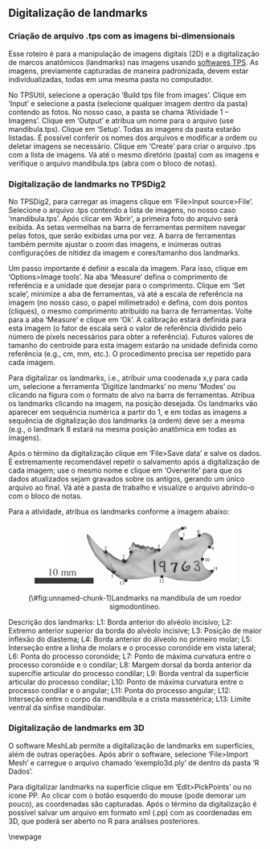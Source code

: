 ## Digitalização de landmarks

### Criação de arquivo .tps com as imagens bi-dimensionais
Esse roteiro é para a manipulação de imagens digitais (2D) e a digitalização de marcos anatômicos (landmarks) nas imagens usando [softwares TPS](https://www.sbmorphometrics.org/). As imagens, previamente capturadas de maneira padronizada, devem estar individualizadas, todas em uma mesma pasta no computador.

No TPSUtil, selecione a operação ‘Build tps file from images’. Clique em ‘Input’ e selecione a pasta (selecione qualquer imagem dentro da pasta) contendo as fotos. No nosso caso, a pasta se chama ‘Atividade 1 – Imagens’. Clique em ‘Output’ e atribua um nome para o arquivo (use mandibula.tps). Clique em ‘Setup’. Todas as imagens da pasta estarão listadas. É possível conferir os nomes dos arquivos e modificar a ordem ou deletar imagens se necessário. Clique em ‘Create’ para criar o arquivo .tps com a lista de imagens. Vá até o mesmo diretório (pasta) com as imagens e verifique o arquivo mandibula.tps (abra com o bloco de notas).

### Digitalização de landmarks no TPSDig2
No TPSDig2, para carregar as imagens clique em ‘File>Input source>File’. Selecione o arquivo .tps contendo a lista de imagens, no nosso caso ‘mandibula.tps’. Após clicar em ‘Abrir’, a primeira foto do arquivo será exibida. As setas vermelhas na barra de ferramentas permitem navegar pelas fotos, que serão exibidas uma por vez. A barra de ferramentas também permite ajustar o zoom das imagens, e inúmeras outras configurações de nitidez da imagem e cores/tamanho dos landmarks.

Um passo importante é definir a escala da imagem. Para isso, clique em ‘Options>Image tools’. Na aba ‘Measure’ defina o comprimento de referência e a unidade que desejar para o comprimento. Clique em ‘Set scale’, minimize a aba de ferramentas, vá até a escala de referência na imagem (no nosso caso, o papel milimetrado) e defina, com dois pontos (cliques), o mesmo comprimento atribuído na barra de ferramentas. Volte para a aba ‘Measure’ e clique em ‘Ok’. A calibração estará definida para esta imagem (o fator de escala será o valor de referência dividido pelo número de pixels necessários para obter a referência). Futuros valores de tamanho do centroide para esta imagem estarão na unidade definida como referência (e.g., cm, mm, etc.). O procedimento precisa ser repetido para cada imagem.

Para digitalizar os landmarks, i.e., atribuir uma coodenada x,y para cada um, selecione a ferramenta ‘Digitize landmarks’ no menu ‘Modes’ ou clicando na figura com o formato de alvo na barra de ferramentas. Atribua os landmarks clicando na imagem, na posição desejada. Os landmarks vão aparecer em sequência numérica a partir do 1, e em todas as imagens a sequência de digitalização dos landmarks (a ordem) deve ser a mesma (e.g., o landmark 8 estará na mesma posição anatômica em todas as imagens).

Após o término da digitalização clique em ‘File>Save data’ e salve os dados. É extremamente recomendável repetir o salvamento após a digitalização de cada imagem; use o mesmo nome e clique em ‘Overwrite’ para que os dados atualizados sejam gravados sobre os antigos, gerando um único arquivo ao final. Vá até a pasta de trabalho e visualize o arquivo abrindo-o com o bloco de notas.

Para a atividade, atribua os landmarks conforme a imagem abaixo:
<div class="figure" style="text-align: center">
<img src="images/mandibula.png" alt="Landmarks na mandibula de um roedor sigmodontíneo" width="80%" />
<p class="caption">(\#fig:unnamed-chunk-1)Landmarks na mandibula de um roedor sigmodontíneo.</p>
</div>

Descrição dos landmarks:
L1: Borda anterior do alvéolo incisivo; L2: Extremo anterior superior da borda do alvéolo incisive; L3: Posição de maior inflexão do diastema; L4: Borda anterior do álveolo no primeiro molar; L5: Interseção entre a linha de molars e o processo coronóide em vista lateral; L6: Ponta do processo coronóide; L7: Ponto de máxima curvatura entre o processo coronóide e o condilar; L8: Margem dorsal da borda anterior da supercífie articular do processo condilar; L9: Borda ventral da superfície articular do processo condilar; L10: Ponto de máxima curvatura entre o processo condilar e o angular; L11: Ponta do processo angular; L12: Interseção entre o corpo da mandíbula e a crista massetérica; L13: Limite ventral da sínfise mandibular.

### Digitalização de landmarks em 3D
O software MeshLab permite a digitalização de landmarks em superfícies, além de outras operações. Após abrir o software, selecione ‘File>Import Mesh’ e carregue o arquivo chamado ‘exemplo3d.ply’ de dentro da pasta ‘R Dados’.

Para digitalizar landmarks na superfície clique em ‘Edit>PickPoints’ ou no ícone PP. Ao clicar com o botão esquerdo do mouse (pode demorar um pouco), as coordenadas são capturadas. Após o término da digitalização é possível salvar um arquivo em formato xml (.pp) com as coordenadas em 3D, que poderá ser aberto no R para análises posteriores.

\newpage
